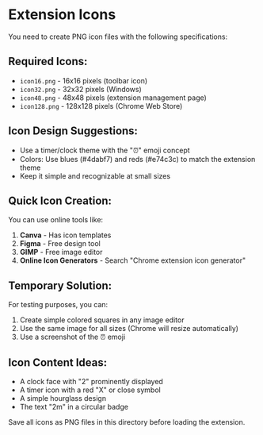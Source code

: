 # Extension Icons

You need to create PNG icon files with the following specifications:

## Required Icons:
- `icon16.png` - 16x16 pixels (toolbar icon)
- `icon32.png` - 32x32 pixels (Windows)
- `icon48.png` - 48x48 pixels (extension management page)
- `icon128.png` - 128x128 pixels (Chrome Web Store)

## Icon Design Suggestions:
- Use a timer/clock theme with the "⏰" emoji concept
- Colors: Use blues (#4dabf7) and reds (#e74c3c) to match the extension theme
- Keep it simple and recognizable at small sizes

## Quick Icon Creation:
You can use online tools like:
1. **Canva** - Has icon templates
2. **Figma** - Free design tool
3. **GIMP** - Free image editor
4. **Online Icon Generators** - Search "Chrome extension icon generator"

## Temporary Solution:
For testing purposes, you can:
1. Create simple colored squares in any image editor
2. Use the same image for all sizes (Chrome will resize automatically)
3. Use a screenshot of the ⏰ emoji

## Icon Content Ideas:
- A clock face with "2" prominently displayed
- A timer icon with a red "X" or close symbol
- A simple hourglass design
- The text "2m" in a circular badge

Save all icons as PNG files in this directory before loading the extension.